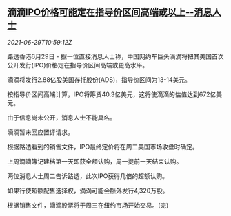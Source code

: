 <!--1624966263000-->
[滴滴IPO价格可能定在指导价区间高端或以上--消息人士](https://cn.reuters.com/article/didi-ipo-price-band-0629-idCNKCS2E515V)
------

<div><i>2021-06-29T10:59:12Z</i></div><p>路透香港6月29日 - 据一位直接消息人士称，中国网约车巨头滴滴将把其美国首次公开发行(IPO)价格定在指导价区间高端或更高水平。</p><p>滴滴将发行2.88亿股美国存托股份(ADS)，指导价区间为13-14美元。</p><p>按指导价区间高端计算，IPO将筹资40.3亿美元，这将使滴滴的估值达到672亿美元。</p><p>由于信息尚未公开，消息人士不能具名。</p><p>滴滴暂未回应置评请求。</p><p>根据路透看到的销售文件，IPO最终定价将在周二美国市场收盘时确定。</p><p>上周滴滴簿记建档第一天即获全额认购，周一提前一天结束认购。</p><p>两位消息人士周二告诉路透，此次IPO获得几倍的超额认购。</p><p>如果行使超额配售选择权，滴滴可能会额外发行4,320万股。</p><p>根据销售文件，滴滴股票将于周三在纽约市场开始交易。(完)</p>

